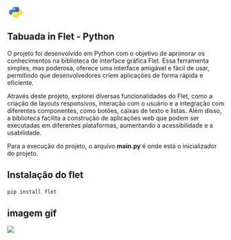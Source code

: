<span>
  <img align="center" alt="Python" height="30" width="40" src="https://raw.githubusercontent.com/devicons/devicon/master/icons/python/python-original.svg"
</span>
  
## Tabuada in Flet - Python

O projeto foi desenvolvido em Python com o objetivo de aprimorar os conhecimentos na biblioteca de interface gráfica Flet. Essa ferramenta simples, mas poderosa, oferece uma interface amigável e fácil de usar, permitindo que desenvolvedores criem aplicações de forma rápida e eficiente.

Através deste projeto, explorei diversas funcionalidades do Flet, como a criação de layouts responsivos, interação com o usuário e a integração com diferentes componentes, como botões, caixas de texto e listas. Além disso, a biblioteca facilita a construção de aplicações web que podem ser executadas em diferentes plataformas, aumentando a acessibilidade e a usabilidade.

Para a execução do projeto, o arquivo **main.py** é onde está o inicializador do projeto.

## Instalação do flet
```bash
pip install flet
````

## imagem gif
<img src="Tabuada_python/Assets/tabuada.gif">
